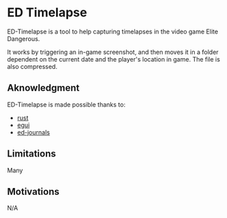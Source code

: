 # ED Timelapse

ED-Timelapse is a tool to help capturing timelapses in the video game Elite Dangerous.

It works by triggering an in-game screenshot, and then moves it in a folder dependent on the current
date and the player's location in game. The file is also compressed.

## Aknowledgment

ED-Timelapse is made possible thanks to:

- [rust](https://www.rust-lang.org)
- [egui](https://egui.rs)
- [ed-journals](https://github.com/rster2002/ed-journals)

## Limitations

Many

## Motivations

N/A
